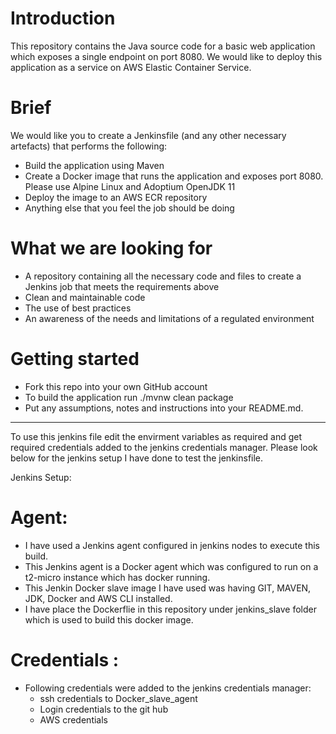 # Introduction
This repository contains the Java source code for a basic web application which exposes a single endpoint on port 8080. We would like to deploy this application as a service on AWS Elastic Container Service.

# Brief
We would like you to create a Jenkinsfile (and any other necessary artefacts) that performs the following:
- Build the application using Maven
- Create a Docker image that runs the application and exposes port 8080. Please use Alpine Linux and Adoptium OpenJDK 11
- Deploy the image to an AWS ECR repository
- Anything else that you feel the job should be doing

# What we are looking for
- A repository containing all the necessary code and files to create a Jenkins job that meets the requirements above
- Clean and maintainable code
- The use of best practices
- An awareness of the needs and limitations of a regulated environment

# Getting started
- Fork this repo into your own GitHub account
- To build the application run ./mvnw clean package
- Put any assumptions, notes and instructions into your README.md.
  
-----------------------------------------------------------------------------------------------------------------------------

To use this jenkins file edit the envirment variables as required and get required credentials added to the jenkins credentials manager.
Please look below for the jenkins setup I have done to test the jenkinsfile.
  
Jenkins Setup:
# Agent:
- I have used a Jenkins agent configured in jenkins nodes to execute this build.
- This Jenkins agent is a Docker agent which was configured to run on a t2-micro instance which has docker running.  
- This Jenkin Docker slave image I have used was having GIT, MAVEN, JDK, Docker and AWS CLI installed.
- I have place the Dockerflie in this repository under jenkins_slave folder which is used to build this docker image.
# Credentials :
- Following credentials were added to the jenkins credentials manager:
    - ssh credentials to Docker_slave_agent
    - Login credentials to the git hub
    - AWS credentials

